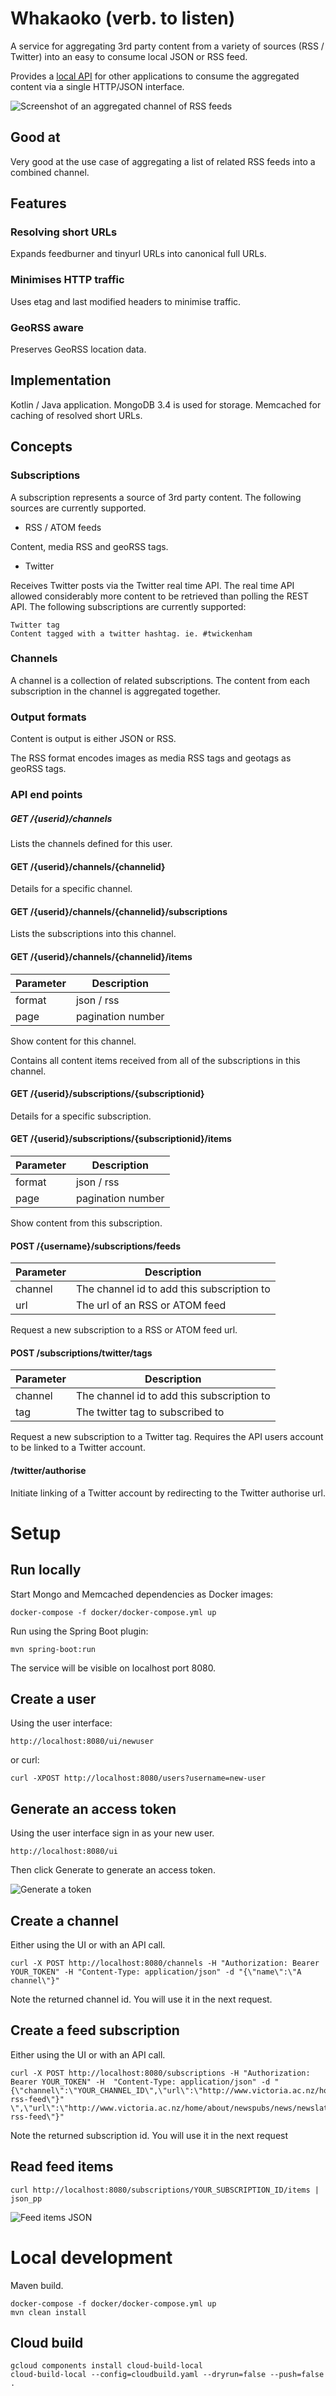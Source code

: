# Whakaoko (verb. to listen)

A service for aggregating 3rd party content from a variety of sources (RSS / Twitter) into an easy 
to consume local JSON or RSS feed.

Provides a [local API](src/main/resources/static/openapi.json) for other applications to consume 
the aggregated content via a single HTTP/JSON interface.


![Screenshot of an aggregated channel of RSS feeds](channel.png)


## Good at

Very good at the use case of aggregating a list of related RSS feeds into a combined channel.


## Features

### Resolving short URLs

Expands feedburner and tinyurl URLs into canonical full URLs.


### Minimises HTTP traffic

Uses etag and last modified headers to minimise traffic.


### GeoRSS aware

Preserves GeoRSS location data.

## Implementation

Kotlin / Java application. 
MongoDB 3.4 is used for storage. 
Memcached for caching of resolved short URLs.


## Concepts

### Subscriptions

A subscription represents a source of 3rd party content.
The following sources are currently supported.

- RSS / ATOM feeds

Content, media RSS and geoRSS tags.

- Twitter

Receives Twitter posts via the Twitter real time API.
The real time API allowed considerably more content to be retrieved than polling the REST API.
The following subscriptions are currently supported:

	Twitter tag
	Content tagged with a twitter hashtag. ie. #twickenham


### Channels

A channel is a collection of related subscriptions.
The content from each subscription in the channel is aggregated together.



### Output formats

Content is output is either JSON or RSS.

The RSS format encodes images as media RSS tags and geotags as geoRSS tags.



### API end points

##### GET /{userid}/channels

Lists the channels defined for this user.


#### GET /{userid}/channels/{channelid}

Details for a specific channel.


#### GET /{userid}/channels/{channelid}/subscriptions

Lists the subscriptions into this channel.


#### GET /{userid}/channels/{channelid}/items

|Parameter	|	Description |
|----------|----------------|
| format | json / rss |
| page | pagination number |
	
Show content for this channel.

Contains all content items received from all of the subscriptions in this channel.


#### GET /{userid}/subscriptions/{subscriptionid}

Details for a specific subscription.


#### GET /{userid}/subscriptions/{subscriptionid}/items

|Parameter	|	Description |
|----------|----------------|
|format | json / rss |
|page  | pagination number |

Show content from this subscription.


#### POST /{username}/subscriptions/feeds

| Parameter	|	Description |
|----------|----------------|
|channel | The channel id to add this subscription to|
|url | The url of an RSS or ATOM feed|
	
Request a new subscription to a RSS or ATOM feed url.

#### POST /subscriptions/twitter/tags

|Parameter |	Description |
|----------|---------------- |
|channel | The channel id to add this subscription to|
|tag | The twitter tag to subscribed to|
	
Request a new subscription to a Twitter tag.
Requires the API users account to be linked to a Twitter account.

#### /twitter/authorise

Initiate linking of a Twitter account by redirecting to the Twitter authorise url.


# Setup

## Run locally

Start Mongo and Memcached dependencies as Docker images:

```
docker-compose -f docker/docker-compose.yml up
```

Run using the Spring Boot plugin:

```
mvn spring-boot:run
```

The service will be visible on localhost port 8080.


## Create a user

Using the user interface:
```
http://localhost:8080/ui/newuser
```

or curl:
```
curl -XPOST http://localhost:8080/users?username=new-user
```

## Generate an access token

Using the user interface sign in as your new user.

```
http://localhost:8080/ui
```

Then click Generate to generate an access token.

![Generate a token](generate-token.png)


## Create a channel

Either using the UI or with an API call.

```
curl -X POST http://localhost:8080/channels -H "Authorization: Bearer YOUR_TOKEN" -H "Content-Type: application/json" -d "{\"name\":\"A channel\"}"
```

Note the returned channel id. You will use it in the next request.


## Create a feed subscription

Either using the UI or with an API call.

```
curl -X POST http://localhost:8080/subscriptions -H "Authorization: Bearer YOUR_TOKEN" -H  "Content-Type: application/json" -d "{\"channel\":\"YOUR_CHANNEL_ID\",\"url\":\"http://www.victoria.ac.nz/home/about/newspubs/news/newslatest/news-rss-feed\"}"
\",\"url\":\"http://www.victoria.ac.nz/home/about/newspubs/news/newslatest/news-rss-feed\"}"
```

Note the returned subscription id. You will use it in the next request

## Read feed items

```
curl http://localhost:8080/subscriptions/YOUR_SUBSCRIPTION_ID/items | json_pp
```

![Feed items JSON](feeditems.png)


# Local development

Maven build.

```
docker-compose -f docker/docker-compose.yml up
mvn clean install
```


## Cloud build

```
gcloud components install cloud-build-local
cloud-build-local --config=cloudbuild.yaml --dryrun=false --push=false .
```
